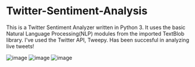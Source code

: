 # Twitter-Sentiment-Analysis
This is a Twitter Sentiment Analyzer written in Python 3.
It uses the basic Natural Language Processing(NLP) modules from the imported TextBlob library.
I've used the Twitter API, Tweepy.
Has been succesful in analyzing live tweets!

![image](https://user-images.githubusercontent.com/71209155/178148659-11f8ea35-f11a-46d0-bd02-43422eb7773e.png)
![image](https://user-images.githubusercontent.com/71209155/178148672-deadd2c2-3303-4ce2-b4fa-9046ed7e016b.png)
![image](https://user-images.githubusercontent.com/71209155/178148712-b0f4a611-ea1a-433a-be60-f0661e15ad4b.png)

